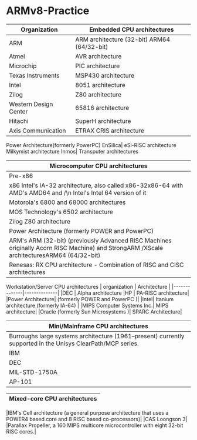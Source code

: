 # ARMv8-Practice
|Organization | Embedded CPU architectures|
-------------|---------------------------
|ARM | ARM architecture (32-bit) ARM64 (64/32-bit)|
|Atmel| AVR architecture|
|Microchip| PIC architecture|
Texas Instruments| MSP430 architecture
Intel| 8051 architecture
Zilog| Z80 architecture
Western Design Center| 65816 architecture
Hitachi| SuperH architecture
Axis Communication| ETRAX CRIS architecture
Power Architecture(formerly PowerPC)
EnSilica| eSi-RISC architecture
Milkymist architecture
Inmos| Transputer architectures

|Microcomputer CPU architectures|
|-------------------------------|
|   Pre-x86|
|x86 Intel's IA-32 architecture, also called x86-32x86-64 with AMD's AMD64 and /\n Intel's Intel 64 version of it|
|Motorola's 6800 and 68000 architectures |
|MOS Technology's 6502 architecture |
|Zilog  Z80 architecture|
| Power Architecture (formerly POWER and PowerPC)|
|ARM's ARM (32-bit) (previously Advanced RISC Machines originally Acorn RISC Machine) and StrongARM \/XScale architecturesARM64 (64/32-bit)|
|Renesas: RX CPU architecture - Combination of RISC and CISC architectures |

Workstation/Server CPU architectures
| organization | Architecture |
|--------------|--------------|
|DEC | Alpha architecture
|HP | PA-RISC architecture|
|Power Architecture| (formerly POWER and PowerPC )|
|Intel| Itanium architecture (formerly IA-64) |
|MIPS Computer Systems Inc.| MIPS architecture|
|Oracle (formerly Sun Microsystems )| SPARC Architecture|

|Mini/Mainframe CPU architectures|
|--------------------------------|
|Burroughs large systems architecture (1961–present) currently supported in the Unisys ClearPath/MCP series.|
|IBM |  System/360 \n System/370 ESA/390 and z/Architecture (1964–present)|
|DEC | PDP-8 architecture, the successor PDP-11 architecture, and its final form, the VAX architecture UNIVAC 1100/2200 series architecture (currently supported by Unisys ClearPath IX computers)|
|MIL-STD-1750A| - the U.S. military standard computer|
|AP-101 |the space shuttlecomputer|

|Mixed-core CPU architectures|
|----------------------------|

|IBM's Cell architecture (a general purpose architecture that uses a POWER4 based core and 8 RISC based co-processors)|
|CAS  Loongson 3|
|Parallax Propeller, a 160 MIPS multicore microcontroller with eight 32-bit RISC cores.|
